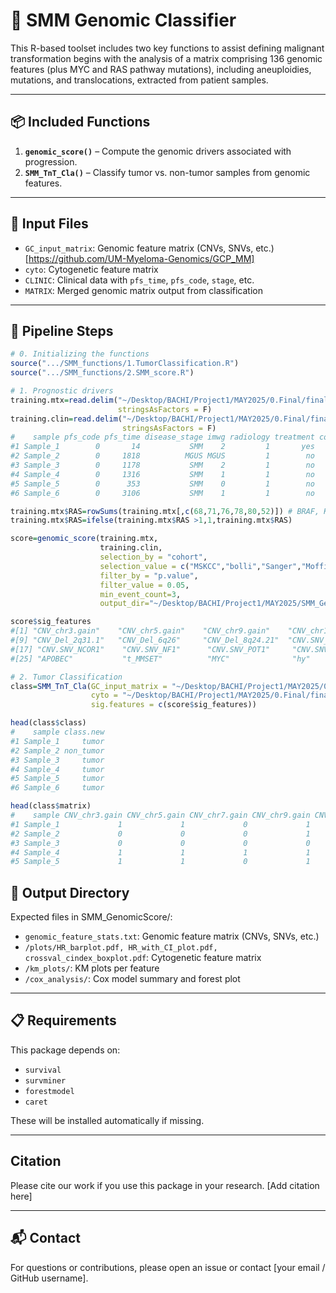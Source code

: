 # 🔬 SMM Genomic Classifier

This R-based toolset includes two key functions to assist defining malignant transformation begins with the analysis of a matrix comprising 136 genomic features (plus MYC and RAS pathway mutations), including aneuploidies, mutations, and translocations, extracted from patient samples.

---

## 📦 Included Functions

1. **`genomic_score()`** – Compute the genomic drivers associated with progression.
2. **`SMM_TnT_Cla()`** – Classify tumor vs. non-tumor samples from genomic features.

---

## 🧪 Input Files

- `GC_input_matrix`: Genomic feature matrix (CNVs, SNVs, etc.) [https://github.com/UM-Myeloma-Genomics/GCP_MM]
- `cyto`: Cytogenetic feature matrix
- `CLINIC`: Clinical data with `pfs_time`, `pfs_code`, `stage`, etc.
- `MATRIX`: Merged genomic matrix output from classification

---

## 🔁 Pipeline Steps

```r
# 0. Initializing the functions
source(".../SMM_functions/1.TumorClassification.R")
source(".../SMM_functions/2.SMM_score.R")
```

```r
# 1. Prognostic drivers
training.mtx=read.delim("~/Desktop/BACHI/Project1/MAY2025/0.Final/final_matrix_training.txt",
                        stringsAsFactors = F)
training.clin=read.delim("~/Desktop/BACHI/Project1/MAY2025/0.Final/final_clinic_training.txt",
                         stringsAsFactors = F)
#    sample pfs_code pfs_time disease_stage imwg radiology treatment cohort seq
#1 Sample_1        0       14           SMM    2         1       yes     C1 wgs
#2 Sample_2        0     1818          MGUS MGUS         1        no     C2 wes
#3 Sample_3        0     1178           SMM    2         1        no     C2 wes
#4 Sample_4        0     1316           SMM    1         1        no     C2 wes
#5 Sample_5        0      353           SMM    0         1        no     C2 wes
#6 Sample_6        0     3106           SMM    1         1        no     C2 wes

training.mtx$RAS=rowSums(training.mtx[,c(68,71,76,78,80,52)]) # BRAF, KRAS, NRAS, FGFR3, NF1, PTPN11
training.mtx$RAS=ifelse(training.mtx$RAS >1,1,training.mtx$RAS)

score=genomic_score(training.mtx, 
                    training.clin, 
                    selection_by = "cohort", 
                    selection_value = c("MSKCC","bolli","Sanger","Moffitt"), 
                    filter_by = "p.value",
                    filter_value = 0.05,
                    min_event_count=3,
                    output_dir="~/Desktop/BACHI/Project1/MAY2025/SMM_GenomicScore/")

score$sig_features
#[1] "CNV_chr3.gain"    "CNV_chr5.gain"    "CNV_chr9.gain"    "CNV_chr11.gain"   "CNV_chr15.gain"   "CNV_chr19.gain"   "CNV_chr21.gain"   "CNV_Del_10q24.32"
#[9] "CNV_Del_2q31.1"   "CNV_Del_6q26"     "CNV_Del_8q24.21"  "CNV.SNV_ARID2"    "CNV.SNV_CREBBP"   "CNV.SNV_CYLD"     "CNV.SNV_DNMT3A"   "CNV.SNV_TENT5C"  
#[17] "CNV.SNV_NCOR1"    "CNV.SNV_NF1"      "CNV.SNV_POT1"     "CNV.SNV_PRDM1"    "CNV.SNV_TET2"     "SNV_FGFR3"        "SNV_NRAS"         "CNV.Sig"         
#[25] "APOBEC"           "t_MMSET"          "MYC"              "hy"               "RAS"   
```

```r
# 2. Tumor Classification
class=SMM_TnT_Cla(GC_input_matrix = "~/Desktop/BACHI/Project1/MAY2025/0.Final/final_genomic_matrix_374pts.txt",
                  cyto = "~/Desktop/BACHI/Project1/MAY2025/0.Final/final_cytogenetic_374pts.txt",
                  sig.features = c(score$sig_features))
```

```r
head(class$class)
#    sample class.new
#1 Sample_1     tumor
#2 Sample_2 non_tumor
#3 Sample_3     tumor
#4 Sample_4     tumor
#5 Sample_5     tumor
#6 Sample_6     tumor
```

```r
head(class$matrix)
#    sample CNV_chr3.gain CNV_chr5.gain CNV_chr7.gain CNV_chr9.gain CNV_chr11.gain CNV_chr15.gain CNV_chr19.gain CNV_chr21.gain CNV_chr18.gain
#1 Sample_1             1             1             0             1              1              1              1              0              0
#2 Sample_2             0             0             0             1              0              0              0              0              0
#3 Sample_3             0             0             0             0              0              0              0              0              0
#4 Sample_4             1             1             1             1              1              1              1              1              0
#5 Sample_5             1             1             0             1              0              1              1              0              0
```

## 📂 Output Directory

Expected files in SMM_GenomicScore/:

- `genomic_feature_stats.txt`: Genomic feature matrix (CNVs, SNVs, etc.)
- `/plots/HR_barplot.pdf, HR_with_CI_plot.pdf, crossval_cindex_boxplot.pdf`: Cytogenetic feature matrix
- `/km_plots/`: KM plots per feature
- `/cox_analysis/`: Cox model summary and forest plot

---

## 📋 Requirements

This package depends on:

- `survival`
- `survminer`
- `forestmodel`
- `caret`

These will be installed automatically if missing.

---

## Citation
Please cite our work if you use this package in your research. [Add citation here]

---

## 📬 Contact

For questions or contributions, please open an issue or contact [your email / GitHub username].






